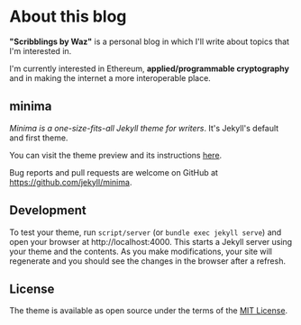 # About this blog

**"Scribblings by Waz"** is a personal blog in which I'll write about topics that I'm interested in.

I'm currently interested in Ethereum, **applied/programmable cryptography** and in making the internet a more
interoperable place.

## minima

*Minima is a one-size-fits-all Jekyll theme for writers*. It's Jekyll's default and first theme.

You can visit the theme preview and its instructions [here](https://jekyll.github.io/minima/).

Bug reports and pull requests are welcome on GitHub at https://github.com/jekyll/minima.

## Development

To test your theme, run `script/server` (or `bundle exec jekyll serve`) and open your browser at http://localhost:4000. 
This starts a Jekyll server using your theme and the contents. As you make modifications, your site will regenerate and you 
should see the changes in the browser after a refresh.

## License

The theme is available as open source under the terms of the [MIT License](http://opensource.org/licenses/MIT).
